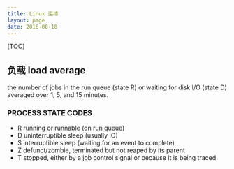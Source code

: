 ```yaml
---
title: Linux 运维
layout: page
date: 2016-08-18
---
```

[TOC]

## 负载 load average
the number of jobs in the run queue (state R) or waiting for disk I/O (state D) averaged over 1, 5, and 15 minutes.

### PROCESS STATE CODES
- R running or runnable (on run queue)
- D uninterruptible sleep (usually IO)
- S interruptible sleep (waiting for an event to complete)
- Z defunct/zombie, terminated but not reaped by its parent
- T stopped, either by a job control signal or because it is being traced


